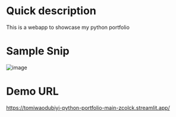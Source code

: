 # Quick description
This is a webapp to showcase my python portfolio
# Sample Snip 
![image](https://github.com/user-attachments/assets/0fc91cfe-9f62-4aca-8d22-1108af68e4aa)

# Demo URL 
https://tomiwaodubiyi-python-portfolio-main-zcolck.streamlit.app/
